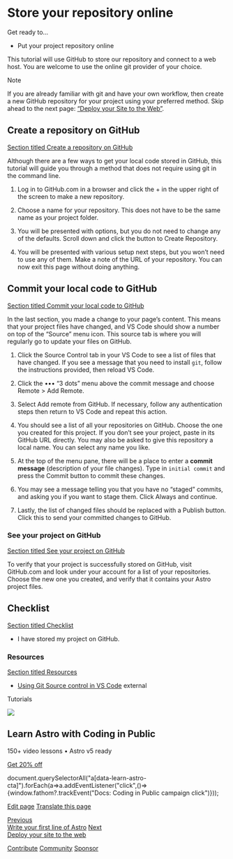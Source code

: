 Store your repository online
============================

Get ready to…

*   Put your project repository online

This tutorial will use GitHub to store our repository and connect to a web host. You are welcome to use the online git provider of your choice.

Note

If you are already familiar with git and have your own workflow, then create a new GitHub repository for your project using your preferred method. Skip ahead to the next page: [“Deploy your Site to the Web”](/en/tutorial/1-setup/5/).

Create a repository on GitHub
-----------------------------

[Section titled Create a repository on GitHub](#create-a-repository-on-github)

Although there are a few ways to get your local code stored in GitHub, this tutorial will guide you through a method that does not require using git in the command line.

1.  Log in to GitHub.com in a browser and click the + in the upper right of the screen to make a new repository.
    
2.  Choose a name for your repository. This does not have to be the same name as your project folder.
    
3.  You will be presented with options, but you do not need to change any of the defaults. Scroll down and click the button to Create Repository.
    
4.  You will be presented with various setup next steps, but you won’t need to use any of them. Make a note of the URL of your repository. You can now exit this page without doing anything.
    

Commit your local code to GitHub
--------------------------------

[Section titled Commit your local code to GitHub](#commit-your-local-code-to-github)

In the last section, you made a change to your page’s content. This means that your project files have changed, and VS Code should show a number on top of the “Source” menu icon. This source tab is where you will regularly go to update your files on GitHub.

1.  Click the Source Control tab in your VS Code to see a list of files that have changed. If you see a message that you need to install `git`, follow the instructions provided, then reload VS Code.
    
2.  Click the ••• “3 dots” menu above the commit message and choose Remote > Add Remote.
    
3.  Select Add remote from GitHub. If necessary, follow any authentication steps then return to VS Code and repeat this action.
    
4.  You should see a list of all your repositories on GitHub. Choose the one you created for this project. If you don’t see your project, paste in its GitHub URL directly. You may also be asked to give this repository a local name. You can select any name you like.
    
5.  At the top of the menu pane, there will be a place to enter a **commit message** (description of your file changes). Type in `initial commit` and press the Commit button to commit these changes.
    
6.  You may see a message telling you that you have no “staged” commits, and asking you if you want to stage them. Click Always and continue.
    
7.  Lastly, the list of changed files should be replaced with a Publish button. Click this to send your committed changes to GitHub.
    

### See your project on GitHub

[Section titled See your project on GitHub](#see-your-project-on-github)

To verify that your project is successfully stored on GitHub, visit GitHub.com and look under your account for a list of your repositories. Choose the new one you created, and verify that it contains your Astro project files.

Checklist
---------

[Section titled Checklist](#checklist)

 *    I have stored my project on GitHub.

### Resources

[Section titled Resources](#resources)

*   [Using Git Source control in VS Code](https://code.visualstudio.com/docs/sourcecontrol/overview#_git-support) external
    

Tutorials

![](/_astro/CodingInPublic.DpaYu7Qd_5sx41.webp)

Learn Astro with **Coding in Public**
-------------------------------------

150+ video lessons • Astro v5 ready

[Get 20% off](https://learnastro.dev?code=ASTRO_PROMO)

document.querySelectorAll("a\[data-learn-astro-cta\]").forEach(a=>a.addEventListener("click",()=>{window.fathom?.trackEvent("Docs: Coding in Public campaign click")}));

[Edit page](https://github.com/withastro/docs/edit/main/src/content/docs/en/tutorial/1-setup/4.mdx) [Translate this page](https://contribute.docs.astro.build/guides/i18n/)

[Previous  
Write your first line of Astro](/en/tutorial/1-setup/3/) [Next  
Deploy your site to the web](/en/tutorial/1-setup/5/)

[Contribute](/en/contribute/) [Community](https://astro.build/chat) [Sponsor](https://opencollective.com/astrodotbuild)